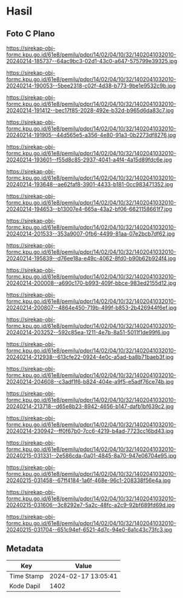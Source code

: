 # Hasil

## Foto C Plano

https://sirekap-obj-formc.kpu.go.id/61e8/pemilu/pdpr/14/02/04/10/32/1402041032010-20240214-185737--64ac9bc3-02d1-43c0-a647-575799e39325.jpg

https://sirekap-obj-formc.kpu.go.id/61e8/pemilu/pdpr/14/02/04/10/32/1402041032010-20240214-190053--5bee2318-c02f-4d38-b773-9be1e9532c9b.jpg

https://sirekap-obj-formc.kpu.go.id/61e8/pemilu/pdpr/14/02/04/10/32/1402041032010-20240214-191412--bec17f85-2028-492e-b32d-b965d6da83c7.jpg

https://sirekap-obj-formc.kpu.go.id/61e8/pemilu/pdpr/14/02/04/10/32/1402041032010-20240214-191905--44d565e5-a356-4e80-91a3-0b2273df8276.jpg

https://sirekap-obj-formc.kpu.go.id/61e8/pemilu/pdpr/14/02/04/10/32/1402041032010-20240214-193601--f55d8c85-2937-4041-a4f4-4a15d89fdc6e.jpg

https://sirekap-obj-formc.kpu.go.id/61e8/pemilu/pdpr/14/02/04/10/32/1402041032010-20240214-193648--ae62faf8-3901-4433-b181-0cc983471352.jpg

https://sirekap-obj-formc.kpu.go.id/61e8/pemilu/pdpr/14/02/04/10/32/1402041032010-20240214-194653--b13007e4-665a-43a2-bf06-6621158661f7.jpg

https://sirekap-obj-formc.kpu.go.id/61e8/pemilu/pdpr/14/02/04/10/32/1402041032010-20240214-201533--353a9007-0fb6-4499-81aa-07e2bcb7df62.jpg

https://sirekap-obj-formc.kpu.go.id/61e8/pemilu/pdpr/14/02/04/10/32/1402041032010-20240214-195839--d76ee18a-e49c-4062-8fd0-b90b62b924f4.jpg

https://sirekap-obj-formc.kpu.go.id/61e8/pemilu/pdpr/14/02/04/10/32/1402041032010-20240214-200008--a690c170-b993-409f-bbce-983ed2155d12.jpg

https://sirekap-obj-formc.kpu.go.id/61e8/pemilu/pdpr/14/02/04/10/32/1402041032010-20240214-200807--4864e450-719b-499f-b853-2b426944f6ef.jpg

https://sirekap-obj-formc.kpu.go.id/61e8/pemilu/pdpr/14/02/04/10/32/1402041032010-20240214-203252--592c85ea-1211-4e7b-8a51-5011f1de99f6.jpg

https://sirekap-obj-formc.kpu.go.id/61e8/pemilu/pdpr/14/02/04/10/32/1402041032010-20240214-212938--613cfe22-0924-4e0c-a5ad-ba8b71baeb3f.jpg

https://sirekap-obj-formc.kpu.go.id/61e8/pemilu/pdpr/14/02/04/10/32/1402041032010-20240214-204608--c3adf1f6-b824-404e-a9f5-e5adf76ce74b.jpg

https://sirekap-obj-formc.kpu.go.id/61e8/pemilu/pdpr/14/02/04/10/32/1402041032010-20240214-213718--d65e8b23-8942-4656-b147-dafb1bf639c2.jpg

https://sirekap-obj-formc.kpu.go.id/61e8/pemilu/pdpr/14/02/04/10/32/1402041032010-20240214-230942--ff0f67b0-7cc6-4219-b4ad-7723cc16bd43.jpg

https://sirekap-obj-formc.kpu.go.id/61e8/pemilu/pdpr/14/02/04/10/32/1402041032010-20240215-031331--2e586cda-0a01-4845-8a70-947e06704e95.jpg

https://sirekap-obj-formc.kpu.go.id/61e8/pemilu/pdpr/14/02/04/10/32/1402041032010-20240215-031458--67ff4184-1a6f-468e-96c1-208338f56e4a.jpg

https://sirekap-obj-formc.kpu.go.id/61e8/pemilu/pdpr/14/02/04/10/32/1402041032010-20240215-031606--3c8292e7-5a2c-48fc-a2c9-92bf689fd69d.jpg

https://sirekap-obj-formc.kpu.go.id/61e8/pemilu/pdpr/14/02/04/10/32/1402041032010-20240215-031704--651c94ef-6521-4d7c-94e0-6a1c43c73fc3.jpg


## Metadata

| Key        | Value               |
| ---------- | ------------------- |
| Time Stamp | 2024-02-17 13:05:41 |
| Kode Dapil | 1402                |



